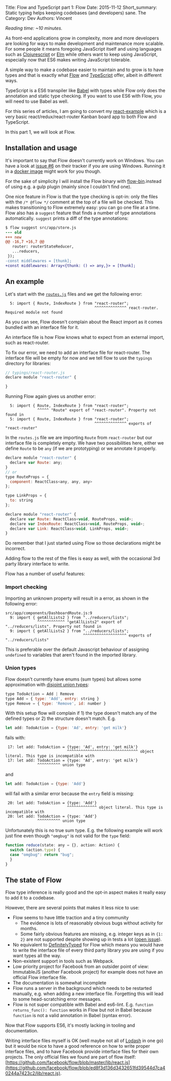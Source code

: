 Title: Flow and TypeScript part 1: Flow
Date: 2015-11-12
Short_summary: Static typing helps keeping codebases (and developers) sane. The
Category: Dev
Authors: Vincent


*Reading time: ~10 minutes.*

As front-end applications grow in complexity, more and more developers are looking for ways to make development and maintenance more scalable.
For some people it means foregoing JavaScript itself and using languages such as [Clojurescript](https://github.com/clojure/clojurescript) or [Elm](http://elm-lang.org/) while others want to keep using JavaScript, especially now that ES6 makes writing JavaScript tolerable.

A simple way to make a codebase easier to maintain and to grow is to have types and that is exactly what [Flow](https://babeljs.io/) and [TypeScript](http://www.typescriptlang.org/) offer, albeit in different ways.
<!-- PELICAN_END_SUMMARY -->
TypeScript is a ES6 transpiler like [Babel](https://babeljs.io/) with types while Flow only does the annotation and static type checking. If you want to use ES6 with Flow, you will need to use Babel as well.

For this series of articles, I am going to convert my [react-example](https://github.com/Keats/react-example) which is a very basic react/redux/react-router Kanban board app to both Flow and TypeScript.

In this part 1, we will look at Flow.

## Installation and usage

It's important to say that Flow doesn't currently work on Windows. You can have a look at [issue #6](https://github.com/facebook/flow/issues/6) on their tracker if you are using Windows. Running it in a [docker image](https://hub.docker.com/r/motiz88/flow/) might work for you though.

For the sake of simplicity I will install the Flow binary with [flow-bin](https://www.npmjs.com/package/flow-bin).instead of using e.g. a gulp plugin (mainly since I couldn't find one).

One nice feature in Flow is that the type checking is opt-in: only the files with the `/* @flow */` comment at the top of a file will be checked. This makes transitioning to Flow extremely easy: you can go one file at a time. Flow also has a `suggest` feature that finds a number of type annotations automatically. `suggest` prints a diff of the type annotations:

```diff
$ flow suggest src/app/store.js
--- old
+++ new
@@ -16,7 +16,7 @@
   router: routerStateReducer,
   ...reducers,
 });
-const middlewares = [thunk];
+const middlewares: Array<{thunk: () => any,}> = [thunk];
```

## An example

Let's start with the [`routes.js`](https://github.com/Keats/flow-typescript/blob/master/flow/src/app/routes.js) files and we get the following error:

```
  5: import { Route, IndexRoute } from "react-router";
                                       ^^^^^^^^^^^^^^ react-router. Required module not found

```
As you can see, Flow doesn't complain about the React import as it comes bundled with an interface file for it.

An interface file is how Flow knows what to expect from an external import, such as react-router.

To fix our error, we need to add an interface file for react-router. The interface file will be empty for now and we tell flow to use the `typings` directory for libraries:

```js
// typings/react-router.js
declare module "react-router" {

}
```

Running Flow again gives us another error:
```
  5: import { Route, IndexRoute } from "react-router";
              ^^^^^ "Route" export of "react-router". Property not found in
  5: import { Route, IndexRoute } from "react-router";
                                       ^^^^^^^^^^^^^^ exports of "react-router"
```

In the `routes.js` file we are importing `Route` from `react-router` but our interface file is completely empty.  We have two possibilities here, either we define `Route` to be `any` (if we are prototyping) or we annotate it properly.

```js
declare module "react-router" {
  declare var Route: any;
}
// or
type RouteProps = {
  component: ReactClass<any, any, any>
};

type LinkProps = {
  to: string
};

declare module "react-router" {
  declare var Route: ReactClass<void, RouteProps, void>;
  declare var IndexRoute: ReactClass<void, RouteProps, void>;
  declare var Link: ReactClass<void, LinkProps, void>;
}
```

Do remember that I just started using Flow so those declarations might be incorrect.

Adding flow to the rest of the files is easy as well, with the occasional 3rd party library interface to write.

Flow has a number of useful features:

### Import checking

Importing an unknown property will result in a error, as shown in the following error:

```
src/app/components/DashboardRoute.js:9
  9: import { getAllLists2 } from "../reducers/lists";
              ^^^^^^^^^^^^ "getAllLists2" export of "../reducers/lists". Property not found in
  9: import { getAllLists2 } from "../reducers/lists";
                                  ^^^^^^^^^^^^^^^^^^^ exports of "../reducers/lists"
```

This is preferable over the default Javascript behaviour of assigning `undefined` to variables that aren't found in the imported library.

### Union types

Flow doesn't currently have enums (sum types) but allows some approximation with [disjoint union types](http://flowtype.org/blog/2015/07/03/Disjoint-Unions.html):

```js
type TodoAction = Add | Remove
type Add = { type: 'Add', entry: string }
type Remove = { type: 'Remove', id: number }
```

With this setup flow will complain if 1) the type doesn't match any of the defined types or 2) the structure doesn't match. E.g.

```js
let add: TodoAction = {type: 'Ad', entry: 'get milk'}
```

fails with:

```
 17: let add: TodoAction = {type: 'Ad', entry: 'get milk'}
                           ^^^^^^^^^^^^^^^^^^^^^^^^^^^^^^^ object literal. This type is incompatible with
 17: let add: TodoAction = {type: 'Ad', entry: 'get milk'}
              ^^^^^^^^^^ union type
```

and

```js
let add: TodoAction = {type: 'Add'}
```

will fail with a similar error because the `entry` field is missing:

```
 20: let add: TodoAction = {type: 'Add'}
                           ^^^^^^^^^^^^^ object literal. This type is incompatible with
 20: let add: TodoAction = {type: 'Add'}
              ^^^^^^^^^^ union type
```

Unfortunately this is no true sum type. E.g. the following example will work just fine even though `"omgbug"` is not valid for the `type` field:

```js
function reduce(state: any = {}, action: Action) {
  switch (action.type) {
  case "omgbug": return "bug";
  }
}
```

## The state of Flow

Flow type inference is really good and the opt-in aspect makes it really easy to add it to a codebase.

However, there are several points that makes it less nice to use:

- Flow seems to have little traction and a tiny community
    - The evidence is lots of reasonably obvious bugs without activity for months.
    - Some fairly obvious features are missing, e.g. integer keys as in `{1: 2}` are not supported despite showing up in tests a lot ([open issue](https://github.com/facebook/flow/issues/380)).
- No equivalent to [DefinitelyTyped](https://github.com/borisyankov/DefinitelyTyped) for Flow which means you would have to write the interface file of every third party library you are using if you want types all the way.
- Non-existent support in tools such as Webpack.
- Low priority project for Facebook from an outsider point of view: ImmutableJS (another Facebook project) for example does not have an official Flow interface file.
- The documentation is somewhat incomplete
- Flow runs a server in the background which needs to be restarted manually, e.g. when adding a new interface file. Forgetting this will lead to some head-scratching error messages.
- Flow is not super compatible with Babel and es6-lint. E.g. `function returns_func(): function` works in Flow but not in Babel because `function` is not a valid annotation in Babel (syntax error).

Now that Flow supports ES6, it's mostly lacking in tooling and documentation.

Writing interface files myself is OK (well maybe not all of [Lodash](https://lodash.com/docs) in one go) but it would be nice to have a good reference on how to write proper interface files, and to have Facebook provide interface files for their own projects.
The only official files we found are part of flow itself: [https://github.com/facebook/flow/blob/master/lib/react.js](https://github.com/facebook/flow/blob/ed8f3d136d3432651fd39544d7ca40244a7423c2/lib/react.js).
